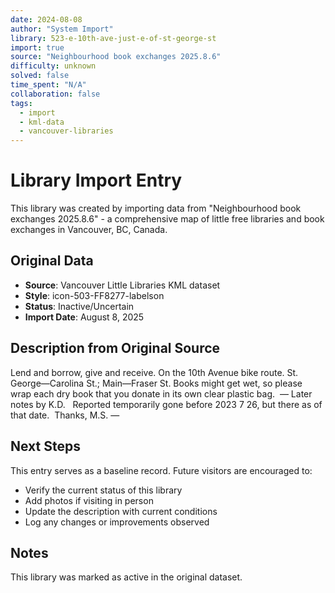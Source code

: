 ```yaml
---
date: 2024-08-08
author: "System Import"
library: 523-e-10th-ave-just-e-of-st-george-st
import: true
source: "Neighbourhood book exchanges 2025.8.6"
difficulty: unknown
solved: false
time_spent: "N/A"
collaboration: false
tags:
  - import
  - kml-data
  - vancouver-libraries
---
```


# Library Import Entry

This library was created by importing data from "Neighbourhood book exchanges 2025.8.6" - a comprehensive map of little free libraries and book exchanges in Vancouver, BC, Canada.

## Original Data

- **Source**: Vancouver Little Libraries KML dataset
- **Style**: icon-503-FF8277-labelson
- **Status**: Inactive/Uncertain
- **Import Date**: August 8, 2025

## Description from Original Source

Lend and borrow, give and receive.
On the 10th Avenue bike route.
St. George—Carolina St.; Main—Fraser St. 
Books might get wet, so please wrap each dry book that you donate in its own clear plastic bag. 
— Later notes by K.D.   Reported temporarily gone before 2023 7 26, but there as of that date.  Thanks, M.S.
—


## Next Steps

This entry serves as a baseline record. Future visitors are encouraged to:
- Verify the current status of this library
- Add photos if visiting in person
- Update the description with current conditions
- Log any changes or improvements observed

## Notes

This library was marked as active in the original dataset.
